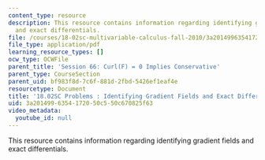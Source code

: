 ```yaml
---
content_type: resource
description: This resource contains information regarding identifying gradient fields
  and exact differentials.
file: /courses/18-02sc-multivariable-calculus-fall-2010/3a2014996354172050c550c670825f63_MIT18_02SC_pb_66_quest.pdf
file_type: application/pdf
learning_resource_types: []
ocw_type: OCWFile
parent_title: 'Session 66: Curl(F) = 0 Implies Conservative'
parent_type: CourseSection
parent_uid: bf983f8d-7c6f-881d-2fbd-5426ef1eaf4e
resourcetype: Document
title: '18.02SC Problems : Identifying Gradient Fields and Exact Differentials'
uid: 3a201499-6354-1720-50c5-50c670825f63
video_metadata:
  youtube_id: null
---
```

This resource contains information regarding identifying gradient fields and exact differentials.

